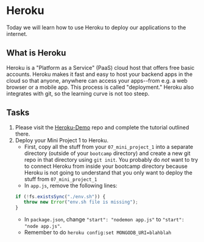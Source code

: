 # Heroku

Today we will learn how to use Heroku to deploy our applications to the internet.

## What is Heroku

Heroku is a "Platform as a Service" (PaaS) cloud host that offers free basic
accounts. Heroku makes it fast and easy to host your backend apps in the cloud
so that anyone, anywhere can access your apps--from e.g. a web browser or a
mobile app. This process is called "deployment." Heroku also integrates with
git, so the learning curve is not too steep.

## Tasks

1. Please visit the [Heroku-Demo](https://github.com/GTBitsOfGood/heroku-demo) repo and complete the tutorial outlined there.
2. Deploy your Mini Project 1 to Heroku.
	- First, copy all the stuff from your `07_mini_project_1` into a separate directory (outside of your `bootcamp` directory) and create a new git repo in that directory using `git init`. You probably do *not* want to try to connect Heroku from inside your bootcamp directory because Heroku is not going to understand that you only want to deploy the stuff from `07_mini_project_1`
	- In `app.js`, remove the following lines:
	```javascript
	if (!fs.existsSync("./env.sh")) {
 	   throw new Error("env.sh file is missing");
	}
	```
	- In `package.json`, change `"start": "nodemon app.js"` to `"start": "node app.js"`.
	- Remember to do `heroku config:set MONGODB_URI=blahblah`